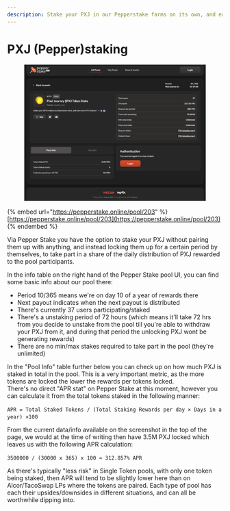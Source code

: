 ```yaml
---
description: Stake your PXJ in our Pepperstake farms on its own, and earn PXJ rewards!
---
```


# PXJ (Pepper)staking

<figure><img src="../../../../.gitbook/assets/image (93).png" alt=""><figcaption></figcaption></figure>

{% embed url="https://pepperstake.online/pool/203" %}
[https://pepperstake.online/pool/203](https://pepperstake.online/pool/203)
{% endembed %}

Via Pepper Stake you have the option to stake your PXJ without pairing them up with anything, and instead locking them up for a certain period by themselves, to take part in a share of the daily distribution of PXJ rewarded to the pool participants.

In the info table on the right hand of the Pepper Stake pool UI, you can find some basic info about our pool there:

* Period 10/365 means we're on day 10 of a year of rewards there
* Next payout indicates when the next payout is distributed
* There's currently 37 users participating/staked
* There's a unstaking period of 72 hours (which means it'll take 72 hrs from you decide to unstake from the pool till you're able to withdraw your PXJ from it, and during that period the unlocking PXJ wont be generating rewards)
* There are no min/max stakes required to take part in the pool (they're unlimited)

In the "Pool Info" table further below you can check up on how much PXJ is staked in total in the pool. This is a very important metric, as the more tokens are locked the lower the rewards per tokens locked.\
There's no direct "APR stat" on Pepper Stake at this moment, however you can calculate it from the total tokens staked in the following manner:

`APR = Total Staked Tokens / (Total Staking Rewards per day × Days in a year) ×100`&#x20;

From the current data/info available on the screenshot in the top of the page, we would at the time of writing then have 3.5M PXJ locked which leaves us with the following APR calculation:

`3500000 / (30000 x 365) x 100 ≈ 312.857% APR`

As there's typically "less risk" in Single Token pools, with only one token being staked, then APR will tend to be slightly lower here than on Alcor/TacoSwap LPs where the tokens are paired. Each type of pool has each their upsides/downsides in different situations, and can all be worthwhile dipping into.
